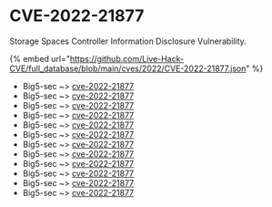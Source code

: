 # CVE-2022-21877

Storage Spaces Controller Information Disclosure Vulnerability.

{% embed url="https://github.com/Live-Hack-CVE/full_database/blob/main/cves/2022/CVE-2022-21877.json" %}


* Big5-sec ~> [cve-2022-21877](https://www.alice-snow.ru/2022/database/cve-2022-21877/cve-2022-21877-big5-sec)
* Big5-sec ~> [cve-2022-21877](https://www.alice-snow.ru/2022/database/cve-2022-21877/cve-2022-21877-big5-sec)
* Big5-sec ~> [cve-2022-21877](https://www.alice-snow.ru/2022/database/cve-2022-21877/cve-2022-21877-big5-sec)
* Big5-sec ~> [cve-2022-21877](https://www.alice-snow.ru/2022/database/cve-2022-21877/cve-2022-21877-big5-sec)
* Big5-sec ~> [cve-2022-21877](https://www.alice-snow.ru/2022/database/cve-2022-21877/cve-2022-21877-big5-sec)
* Big5-sec ~> [cve-2022-21877](https://www.alice-snow.ru/2022/database/cve-2022-21877/cve-2022-21877-big5-sec)
* Big5-sec ~> [cve-2022-21877](https://www.alice-snow.ru/2022/database/cve-2022-21877/cve-2022-21877-big5-sec)
* Big5-sec ~> [cve-2022-21877](https://www.alice-snow.ru/2022/database/cve-2022-21877/cve-2022-21877-big5-sec)
* Big5-sec ~> [cve-2022-21877](https://www.alice-snow.ru/2022/database/cve-2022-21877/cve-2022-21877-big5-sec)
* Big5-sec ~> [cve-2022-21877](https://www.alice-snow.ru/2022/database/cve-2022-21877/cve-2022-21877-big5-sec)
* Big5-sec ~> [cve-2022-21877](https://www.alice-snow.ru/2022/database/cve-2022-21877/cve-2022-21877-big5-sec)
* Big5-sec ~> [cve-2022-21877](https://www.alice-snow.ru/2022/database/cve-2022-21877/cve-2022-21877-big5-sec)